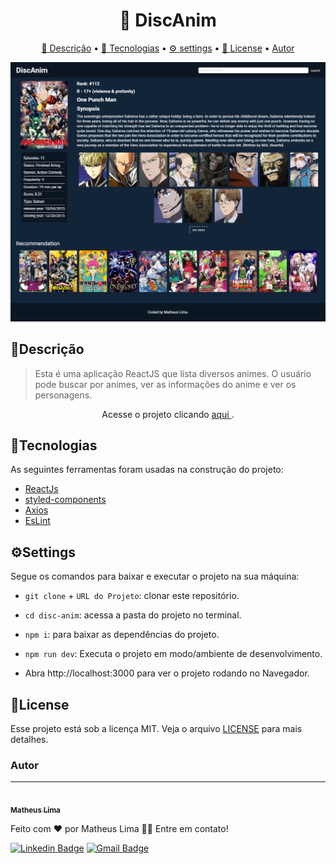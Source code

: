 <h1 align="center">
   🔗  DiscAnim
</h1>

<p align="center">
 <a href="#descrição">🧾 Descrição</a> •
 <a href="#tecnologias">🚀 Tecnologias</a> •
 <a href="#settings">⚙ settings</a> •
 <a href="#license">📝 License</a> •
 <a href="#autor">Autor</a>
</p>

<img src="./src/assets/disc-anim.png"/>

<h2>🧾Descrição</h2>

<blockquote >
 Esta é uma aplicação ReactJS que lista diversos animes. O usuário pode buscar por animes, ver as informações do anime e ver os personagens.
</blockquote>

<p align="center">Acesse o projeto clicando <a href="https://app-anime-the-matheuslima.vercel.app/" target="_blank"> aqui </a>.</p>

<h2>🚀Tecnologias</h2/>
<p>As seguintes ferramentas foram usadas na construção do projeto:</p>

- [ReactJs](https://pt-br.reactjs.org/)
- [styled-components](https://styled-components.com/)
- [Axios](https://axios-http.com/ptbr/docs/intro)
- [EsLint](https://eslint.org/)

<h2>⚙Settings</h2>
<p>Segue os comandos para baixar e executar o projeto na sua máquina:</p>

- <code>git clone</code> + <code>URL do Projeto</code>: clonar este repositório.
- <code>cd disc-anim</code>: acessa a pasta do projeto no terminal.
- <code>npm i</code>: para baixar as dependências do projeto.
- <code>npm run dev</code>:
  Executa o projeto em modo/ambiente de desenvolvimento.

- Abra http://localhost:3000 para ver o projeto rodando no Navegador.

<h2>📝License</h2>
<p>Esse projeto está sob a licença MIT. Veja o arquivo <a href="https://github.com/the-matheuslima/DiscAnim/blob/master/LICENSE">LICENSE</a> para mais detalhes.</p>

### Autor

---

<a href="https://github.com/the-matheuslima/">
 <img style="border-radius: 50%;" src="https://avatars.githubusercontent.com/u/96140653?v=4" width="100px;" alt=""/>
 <br />
 <sub><b>Matheus Lima</b></sub></a>

Feito com ❤️ por Matheus Lima 👋🏽 Entre em contato!

[![Linkedin Badge](https://img.shields.io/badge/-Matheus-blue?style=flat-square&logo=Linkedin&logoColor=white&link=https://www.linkedin.com/in/matheus-lima-8240b7228/)](https://www.linkedin.com/in/matheus-lima-8240b7228/)
[![Gmail Badge](https://img.shields.io/badge/-matheuslima.thedev@gmail.com-c14438?style=flat-square&logo=Gmail&logoColor=white&link=mailto:matheuslima.thedev@gmail.com)](mailto:matheuslima.thedev@gmail.com)
